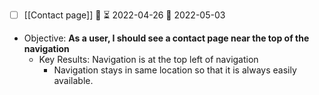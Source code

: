 - [ ] [[Contact page]] 🔼 ⏳ 2022-04-26 📅 2022-05-03


- Objective: **As a user, I should see a contact page near the top of the navigation**
	- Key Results: Navigation is at the top left of navigation 
		- Navigation stays in same location so that it is always easily available.
	